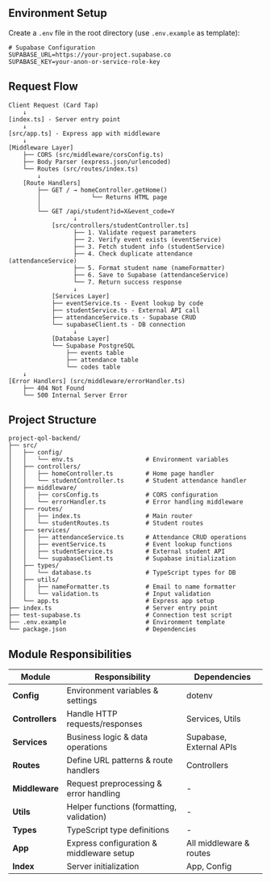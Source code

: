 ## Environment Setup

Create a `.env` file in the root directory (use `.env.example` as template):

```env
# Supabase Configuration
SUPABASE_URL=https://your-project.supabase.co
SUPABASE_KEY=your-anon-or-service-role-key
```
## Request Flow

```
Client Request (Card Tap)
    ↓
[index.ts] - Server entry point
    ↓
[src/app.ts] - Express app with middleware
    ↓
[Middleware Layer]
    ├── CORS (src/middleware/corsConfig.ts)
    ├── Body Parser (express.json/urlencoded)
    └── Routes (src/routes/index.ts)
        ↓
    [Route Handlers]
        ├── GET / → homeController.getHome()
        │              └── Returns HTML page
        │
        └── GET /api/student?id=X&event_code=Y
                  ↓
            [src/controllers/studentController.ts]
                  ├── 1. Validate request parameters
                  ├── 2. Verify event exists (eventService)
                  ├── 3. Fetch student info (studentService)
                  ├── 4. Check duplicate attendance (attendanceService)
                  ├── 5. Format student name (nameFormatter)
                  ├── 6. Save to Supabase (attendanceService)
                  └── 7. Return success response
                  ↓
            [Services Layer]
            ├── eventService.ts - Event lookup by code
            ├── studentService.ts - External API call
            ├── attendanceService.ts - Supabase CRUD
            └── supabaseClient.ts - DB connection
                  ↓
            [Database Layer]
            └── Supabase PostgreSQL
                ├── events table
                ├── attendance table
                └── codes table
    ↓
[Error Handlers] (src/middleware/errorHandler.ts)
    ├── 404 Not Found
    └── 500 Internal Server Error
```

## Project Structure

```
project-qol-backend/
├── src/
│   ├── config/
│   │   └── env.ts                    # Environment variables
│   ├── controllers/
│   │   ├── homeController.ts         # Home page handler
│   │   └── studentController.ts      # Student attendance handler
│   ├── middleware/
│   │   ├── corsConfig.ts             # CORS configuration
│   │   └── errorHandler.ts           # Error handling middleware
│   ├── routes/
│   │   ├── index.ts                  # Main router
│   │   └── studentRoutes.ts          # Student routes
│   ├── services/
│   │   ├── attendanceService.ts      # Attendance CRUD operations
│   │   ├── eventService.ts           # Event lookup functions
│   │   ├── studentService.ts         # External student API
│   │   └── supabaseClient.ts         # Supabase initialization
│   ├── types/
│   │   └── database.ts               # TypeScript types for DB
│   ├── utils/
│   │   ├── nameFormatter.ts          # Email to name formatter
│   │   └── validation.ts             # Input validation
│   └── app.ts                        # Express app setup
├── index.ts                          # Server entry point
├── test-supabase.ts                  # Connection test script
├── .env.example                      # Environment template
└── package.json                      # Dependencies
```

## Module Responsibilities

| Module              | Responsibility                              | Dependencies                    |
| ------------------- | ------------------------------------------- | ------------------------------- |
| **Config**          | Environment variables & settings            | dotenv                          |
| **Controllers**     | Handle HTTP requests/responses              | Services, Utils                 |
| **Services**        | Business logic & data operations            | Supabase, External APIs         |
| **Routes**          | Define URL patterns & route handlers        | Controllers                     |
| **Middleware**      | Request preprocessing & error handling      | -                               |
| **Utils**           | Helper functions (formatting, validation)   | -                               |
| **Types**           | TypeScript type definitions                 | -                               |
| **App**             | Express configuration & middleware setup    | All middleware & routes         |
| **Index**           | Server initialization                       | App, Config                     |

```